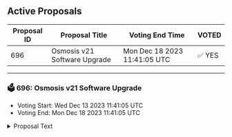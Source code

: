 ## Active Proposals

| Proposal ID | Proposal Title | Voting End Time | VOTED |
|-------------|----------------|-----------------|-------|
| 696 | Osmosis v21 Software Upgrade | Mon Dec 18 2023 11:41:05 UTC | ✅ YES |

---

### 🗳 696: Osmosis v21 Software Upgrade
- Voting Start: Wed Dec 13 2023 11:41:05 UTC
- Voting End: Mon Dec 18 2023 11:41:05 UTC

<details>
<summary>Proposal Text</summary>
 
This is a proposal to do a software upgrade to the v21.0.0 software tag of the Osmosis codebase on block height 12834100, which is estimated to occur on Monday December 18th, UTC 16:00. Block times have high variance, so please monitor the chain for more precise time estimates. 

# Upgrade Features 
This upgrade adds the following features: 

## [Cosmos SDK Updated to v0.47.x](https://github.com/osmosis-labs/osmosis/pull/6413) 
* Moves Osmosis towards using the mainline Cosmos SDK version 
 README.md ccv.png ccvalidators_logo.png chains chains.json chains.schema.json cosmoshub_service_Governance.md cryptocrew-validators-logo.png osmosis_service_Governance.md relayers.json relayers.schema.json reports solva_logo.png update_governance_info.sh Reduces overhead of maintaining a highly divergent fork 
 README.md ccv.png ccvalidators_logo.png chains chains.json chains.schema.json cosmoshub_service_Governance.md cryptocrew-validators-logo.png osmosis_service_Governance.md relayers.json relayers.schema.json reports solva_logo.png update_governance_info.sh Makes future sdk upgrades simpler 
 README.md ccv.png ccvalidators_logo.png chains chains.json chains.schema.json cosmoshub_service_Governance.md cryptocrew-validators-logo.png osmosis_service_Governance.md relayers.json relayers.schema.json reports solva_logo.png update_governance_info.sh Allows Osmosis improvements to be upstreamed to other Cosmos chains. 

## [Protocol Revenue Tracking](https://github.com/osmosis-labs/osmosis/pull/6804) 
* Taker fees, Transaction Fees and Cyclic Arb revenue are now all queryable on chain via the protorev module. 

## [Sidecar Query Server](https://github.com/osmosis-labs/osmosis/pull/6953) 
* External service that allows the calculation of optimal routes through Osmosis pools for transactions to be queried by third parties. 

## Miscellaneous 
* Concentrated liquidity hooks added to [core CL logic](https://github.com/osmosis-labs/osmosis/pull/6859) in advance of [allowing hook contracts to be linked](https://github.com/osmosis-labs/osmosis/issues/6943). 
* EstimateTradeBasedOnPriceImpact [added to Stargate whitelist](https://github.com/osmosis-labs/osmosis/pull/6814). 
* ProtoRev module [no longer pays Taker Fees](https://github.com/osmosis-labs/osmosis/pull/6861) on arbitrage backruns, improving the alignment between differing liquidity locations. 
* Several improvements relating to mempool filtering, [previously present in v20.x releases](https://github.com/osmosis-labs/osmosis/pull/6858). 
* Wasmd [updated to v0.45.0 and wasmvm to 1.5.0](https://github.com/osmosis-labs/osmosis/pull/6937) 

See the [Full Change Log](https://github.com/osmosis-labs/osmosis/blob/v21.0.0/CHANGELOG.md) for more API Breaking, State Breaking and other miscellaneous changes. 
## Getting Prepared for the Upgrade 
To build the binary, be sure to install golang >= 1.20. 
As always, we recommend validators utilize 64GB of RAM. Since state migration is relatively negligible in this upgrade, it is possible to get away with less, but still not recommended. If you are unable to have 64GB of RAM, at a minimum have a total of 64GB of swap set to prevent out of memory errors. 
If using Cosmovisor, manually build & copy the osmosisd binary to /cosmovisor/upgrades/v21/bin/. 
If not using Cosmovisor, wait for your node to halt at the upgrade height, then install and run the v21.0.0 binary. 
## Details of Upgrade Time 
The proposal targets the upgrade proposal block to be **12834100**, anticipated to be on **Monday December 18th, UTC 16:00**. Note that block times have high variance, so keep monitoring the time. See countdown [HERE](https://www.mintscan.io/osmosis/block/12834100). 
The upgrade is anticipated to take approx 30 minutes, during which time, there will not be any on-chain activity on the network. 
In the event of an issue at upgrade time, we should coordinate via the validators channel in Discord to come to a quick emergency consensus and mitigate any further issues.
</details>
